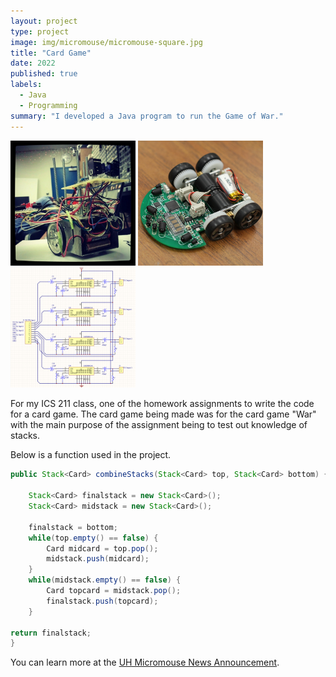 ```yaml
---
layout: project
type: project
image: img/micromouse/micromouse-square.jpg
title: "Card Game"
date: 2022
published: true
labels:
  - Java
  - Programming
summary: "I developed a Java program to run the Game of War."
---
```


<div class="text-center p-4">
  <img width="200px" src="../img/micromouse/micromouse-robot.png" class="img-thumbnail" >
  <img width="200px" src="../img/micromouse/micromouse-robot-2.jpg" class="img-thumbnail" >
  <img width="200px" src="../img/micromouse/micromouse-circuit.png" class="img-thumbnail" >
</div>

For my ICS 211 class, one of the homework assignments to write the code for a card game. The card game being made was for the card game "War" with the main purpose of the assignment being to test out knowledge of stacks.

Below is a function used in the project.

```java
public Stack<Card> combineStacks(Stack<Card> top, Stack<Card> bottom) {

    Stack<Card> finalstack = new Stack<Card>();
    Stack<Card> midstack = new Stack<Card>();

    finalstack = bottom;
    while(top.empty() == false) {
        Card midcard = top.pop();
        midstack.push(midcard);
    }
    while(midstack.empty() == false) {
        Card topcard = midstack.pop();
        finalstack.push(topcard);
    }

return finalstack;
}
```

You can learn more at the [UH Micromouse News Announcement](https://manoa.hawaii.edu/news/article.php?aId=2857).
